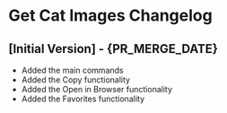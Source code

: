 # Get Cat Images Changelog

## [Initial Version] - {PR_MERGE_DATE}

- Added the main commands
- Added the Copy functionality
- Added the Open in Browser functionality
- Added the Favorites functionality

